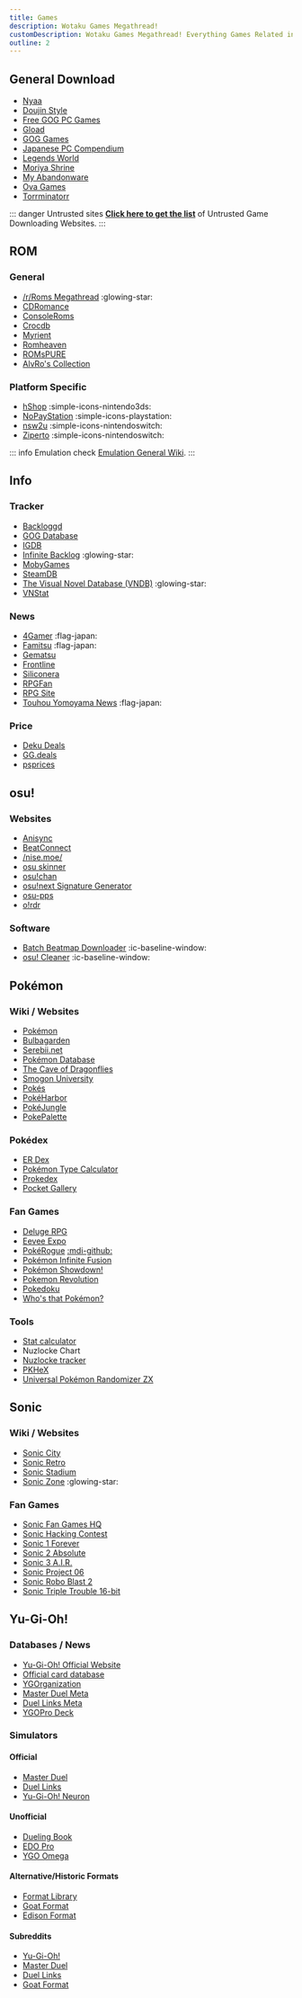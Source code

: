 ```yaml
---
title: Games
description: Wotaku Games Megathread!
customDescription: Wotaku Games Megathread! Everything Games Related in One Page.
outline: 2
---
```


<GradientCard title="ゲーム" tag="Games" description="Everything Games Related in One Page!" theme="turquoise"/>


## General Download

- [Nyaa](https://nyaa.si/?f=0&c=6_2&q=)  <Badge type="green" text="SFW" />
- [Doujin Style](https://doujinstyle.com/) <Badge type="info" text="Doujin" />
- [Free GOG PC Games](https://freegogpcgames.com/)
- [Gload](https://gload.to/)
- [GOG Games](https://gog-games.to/)
- [Japanese PC Compendium](https://japanesepccompendium.blogspot.com/)
- [Legends World](https://legendsworld.net/main/legendsworld/)
- [Moriya Shrine](https://moriyashrine.org/) <Badge type="info" text="Touhou" />
- [My Abandonware](https://www.myabandonware.com/)
- [Ova Games](https://www.ovagames.com/)
- [Torrminatorr](https://torrminatorr.com/) <Badge type="info" text="Needs Account" />

::: danger Untrusted sites
[**Click here to get the list**](https://rentry.org/pgames#untrusted-sites) of Untrusted Game Downloading Websites.
:::

## ROM


### General
- [/r/Roms Megathread](https://r-roms.github.io/) :glowing-star:
- [CDRomance](https://cdromance.com/)
- [ConsoleRoms](https://www.consoleroms.com/)
- [Crocdb](https://crocdb.net/)
- [Myrient](https://myrient.erista.me/)
- [Romheaven](https://romheaven.com/) <Badge type="info" text="2" link="https://romheaven.su/" />
- [ROMsPURE](https://romspure.cc/roms)
- [AlvRo's Collection](https://docs.google.com/spreadsheets/d/19tAZ1KNEUZ58e-4kPJGh947alDb1oyrNpzcnCLk7DEE/pubhtml)

### Platform Specific
- [hShop](https://hshop.erista.me/) :simple-icons-nintendo3ds:
- [NoPayStation](https://nopaystation.com/) :simple-icons-playstation:
- [nsw2u](https://nsw2u.xyz/) :simple-icons-nintendoswitch:
- [Ziperto](https://www.ziperto.com/) :simple-icons-nintendoswitch:


::: info Emulation
check [Emulation General Wiki](https://emulation.gametechwiki.com/index.php/Main_Page).
:::

## Info

### Tracker

- [Backloggd](https://www.backloggd.com/)
- [GOG Database](https://www.gogdb.org/)
- [IGDB](https://www.igdb.com/)
- [Infinite Backlog](https://infinitebacklog.net/) :glowing-star:
- [MobyGames](https://www.mobygames.com/)
- [SteamDB](https://steamdb.info/)
- [The Visual Novel Database (VNDB)](https://vndb.org/) :glowing-star:
- [VNStat](https://vnstat.net/)

### News

- [4Gamer](https://www.4gamer.net/) :flag-japan:
- [Famitsu](https://www.famitsu.com/) :flag-japan:
- [Gematsu](https://www.gematsu.com/)
- [Frontline](https://www.frontlinejp.net/)
- [Siliconera](https://www.siliconera.com/)
- [RPGFan](https://www.rpgfan.com/) 
- [RPG Site](https://www.rpgsite.net/)
- [Touhou Yomoyama News](https://touhou-project.news/) :flag-japan:

### Price
- [Deku Deals](https://www.dekudeals.com/)
- [GG.deals](https://gg.deals/)
- [psprices](https://psprices.com/)


## osu!

### Websites
- [Anisync](https://anisync.live/)
- [BeatConnect](https://beatconnect.io/)
- [/nise.moe/](https://nise.moe/)
- [osu skinner](https://osuskinner.com/)
- [osu!chan](https://osuchan.syrin.me/)
- [osu!next Signature Generator](https://lemmmy.pw/osusig/)
- [osu-pps](https://osu-pps.com)
- [o!rdr](https://ordr.issou.best/)

### Software
- [Batch Beatmap Downloader](https://github.com/nzbasic/batch-beatmap-downloader) :ic-baseline-window:
- [osu! Cleaner](https://github.com/TCNOco/TcNo-osu-Cleaner) :ic-baseline-window:

## Pokémon

### Wiki / Websites

- [Pokémon](https://www.pokemon.com/us) <Badge type="info" text="Official" />
- [Bulbagarden](https://bulbagarden.net/) <Badge type="info" icon="i-ic-sharp-catching-pokemon" text="Dex" link="https://bulbapedia.bulbagarden.net/wiki/List_of_Pok%C3%A9mon_by_National_Pok%C3%A9dex_number" />
- [Serebii.net](https://www.serebii.net/) <Badge type="info" icon="i-ic-sharp-catching-pokemon" text="Dex" link="https://www.serebii.net/pokemon/" />
- [Pokémon Database](https://pokemondb.net/) <Badge type="info" icon="i-ic-sharp-catching-pokemon" text="Dex" link="https://pokemondb.net/pokedex" />
- [The Cave of Dragonflies](https://www.dragonflycave.com/)
- [Smogon University](https://www.smogon.com/) <Badge type="info" icon="i-ic-sharp-catching-pokemon" text="Dex" link="https://www.smogon.com/dex/" />
- [Pokés](https://www.pokeos.com/) <Badge type="info" icon="i-ic-sharp-catching-pokemon" text="Dex" link="https://www.pokeos.com/dex/" />
- [PokéHarbor](https://www.pokeharbor.com/) <Badge type="info" text="Download" />
- [PokéJungle](https://pokejungle.net/)
- [PokePalette](https://pokemonpalette.com/)

### Pokédex
- [ER Dex](https://ydarissep.github.io/Elite-Redux-Pokedex/)
- [Pokémon Type Calculator](https://www.pkmn.help/pokedex/)
- [Prokedex](https://play.google.com/store/apps/details?id=com.locuthor.prodex) <Badge type="info" text="Android" />
- [Pocket Gallery](https://play.google.com/store/apps/details?id=com.eurekaffeine.pokedex) <Badge type="info" text="Android" />

### Fan Games
- [Deluge RPG](https://www.delugerpg.com/)
- [Eevee Expo](https://eeveeexpo.com/)
- [PokéRogue](https://pokerogue.net/) [:mdi-github:](https://github.com/pagefaultgames/pokerogue)
- [Pokémon Infinite Fusion](https://infinitefusion.fandom.com/wiki/Pok%C3%A9mon_Infinite_Fusion_Wiki)
- [Pokémon Showdown!](https://play.pokemonshowdown.com/) <Badge type="info" icon="i-ic-sharp-catching-pokemon" text="Dex" link="https://dex.pokemonshowdown.com/" />
- [Pokemon Revolution](https://pokemonrevolution.net/home)
- [Pokedoku](https://pokedoku.com/)
- [Who's that Pokémon?](https://gearoid.me/pokemon/)


### Tools
- [Stat calculator](https://veekun.com/dex/gadgets/stat_calculator)
- Nuzlocke Chart <Badge type="tip" icon="i-mdi-android" text="Android" link="https://play.google.com/store/apps/details?id=com.pseudocode.nuzlockechart" /> <Badge type="tip" icon="i-logos-apple-app-store" text="iOS" link="https://apps.apple.com/us/app/nuzlocke-chart/id1573090300" />
- [Nuzlocke tracker](https://nuzlocke.app/)
- [PKHeX](https://github.com/kwsch/PKHeX)
- [Universal Pokémon Randomizer ZX](https://github.com/Ajarmar/universal-pokemon-randomizer-zx/)

## Sonic

### Wiki / Websites
- [Sonic City](https://sonic-city.net/)
- [Sonic Retro](https://info.sonicretro.org/)
- [Sonic Stadium](https://www.sonicstadium.org/)
- [Sonic Zone](https://soniczone.net/index.html) :glowing-star:

### Fan Games
- [Sonic Fan Games HQ](https://sonicfangameshq.com/forums/)
- [Sonic Hacking Contest](https://shc.zone/vault/)
- [Sonic 1 Forever](https://teamforeveronline.wixsite.com/home/sonic-1-forever)
- [Sonic 2 Absolute](https://teamforeveronline.wixsite.com/home/sonic-2-absolute)
- [Sonic 3 A.I.R.](https://sonic3air.org/)
- [Sonic Project 06](https://archive.org/details/project-06-silver-release)
- [Sonic Robo Blast 2](https://www.srb2.org/)
- [Sonic Triple Trouble 16-bit](https://stt16bit.wixsite.com/sonictripletrouble16)

## Yu-Gi-Oh!

### Databases / News
- [Yu-Gi-Oh! Official Website](https://www.yugioh-card.com/en/)
- [Official card database](https://www.db.yugioh-card.com/yugiohdb/)
- [YGOrganization](https://ygorganization.com/)
- [Master Duel Meta](https://www.masterduelmeta.com/)
- [Duel Links Meta](https://www.duellinksmeta.com/)
- [YGOPro Deck](https://ygoprodeck.com/) <Badge type="info" icon="i-iconoir-community" text="Forum" link="https://ygoprodeck.com/forum/" /> 

### Simulators

#### Official
- [Master Duel](https://www.konami.com/yugioh/masterduel/us/en/)
- [Duel Links](https://www.konami.com/yugioh/duel_links/en/)
- [Yu-Gi-Oh! Neuron](https://www.konami.com/yugioh/neuron/en/)

#### Unofficial
- [Dueling Book](https://www.duelingbook.com/) <Badge type="info" text="Website" />
- [EDO Pro](https://projectignis.github.io/download.html) <Badge type="info" text="Client" />
- [YGO Omega](https://omega.duelistsunite.org/) <Badge type="info" text="Client" />

#### Alternative/Historic Formats
- [Format Library](https://www.formatlibrary.com/)
- [Goat Format](https://www.goatformat.com/)
- [Edison Format](https://www.edisonformat.com/)

#### Subreddits
- [Yu-Gi-Oh!](https://old.reddit.com/r/yugioh/)
- [Master Duel](https://old.reddit.com/r/masterduel/)
- [Duel Links](https://old.reddit.com/r/DuelLinks/)
- [Goat Format](https://old.reddit.com/r/Goat_Format/)

